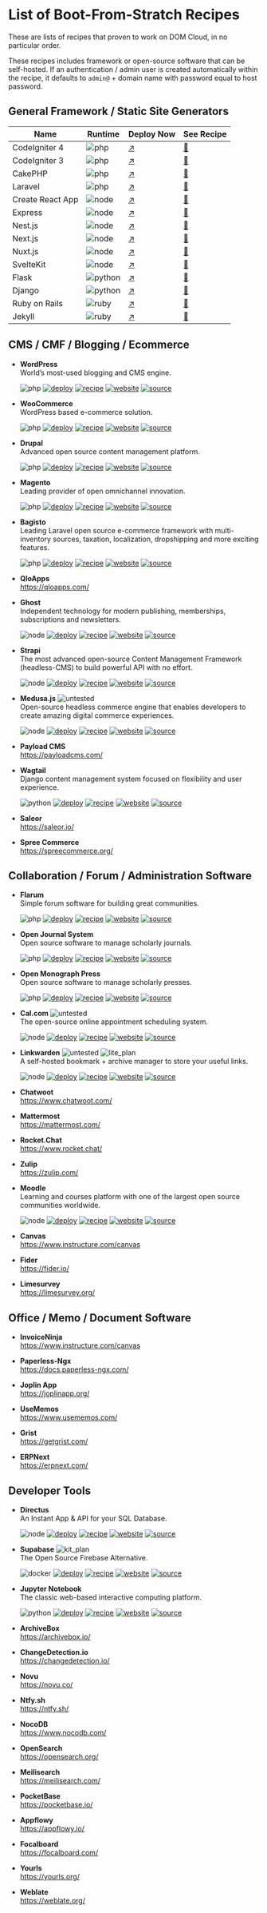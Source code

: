 [deploy]: https://img.shields.io/badge/Deploy%20now%20-blue?style=flat-square
[recipe]: https://img.shields.io/badge/See%20recipe%20-darkviolet?style=flat-square
[website]: https://img.shields.io/badge/See%20website-darkgreen?style=flat-square
[source]: https://img.shields.io/badge/See%20source-dimgrey?style=flat-square
[php]: https://img.shields.io/badge/PHP-777BB4?style=flat-square&logo=php&logoColor=white
[node]: https://img.shields.io/badge/Node.js-43853D?style=flat-square&logo=node.js&logoColor=white
[docker]: https://img.shields.io/badge/Docker-384d54?style=flat-square&logo=docker&logoColor=white
[python]: https://img.shields.io/badge/Python-14354C?style=flat-square&logo=python&logoColor=white
[ruby]: https://img.shields.io/badge/Ruby-CC342D?style=flat-square&logo=ruby&logoColor=white
[untested]: https://img.shields.io/badge/Untested-red?style=flat-square&logoColor=white
[lite_plan]: https://img.shields.io/badge/require%20plan-LITE-gold?style=flat-square&logoColor=white
[kit_plan]: https://img.shields.io/badge/require%20plan-KIT-gold?style=flat-square&logoColor=white

# List of Boot-From-Stratch Recipes

These are lists of recipes that proven to work on DOM Cloud, in no particular order. 

These recipes includes framework or open-source software that can be self-hosted. If an authentication / admin user is created automatically within the recipe, it defaults to `admin@` + domain name with password equal to host password.

## General Framework / Static Site Generators

| Name  | Runtime | Deploy Now | See Recipe |
|---|---|---|---|
| CodeIgniter 4 | ![php] | [↗️](https://my.domcloud.co/start?from=/boot/codeigniter.yml) | [📜](./codeigniter.yml)
| CodeIgniter 3 | ![php] | [↗️](https://my.domcloud.co/start?from=/boot/codeigniter3.yml) | [📜](./codeigniter3.yml)
| CakePHP | ![php] | [↗️](https://my.domcloud.co/start?from=/boot/cakephp.yml) | [📜](./cakephp.yml)
| Laravel | ![php] | [↗️](https://my.domcloud.co/start?from=/boot/laravel.yml) | [📜](./laravel.yml)
| Create React App | ![node] | [↗️](https://my.domcloud.co/start?from=/boot/cra.yml) | [📜](./cra.yml)
| Express | ![node] | [↗️](https://my.domcloud.co/start?from=/boot/express.yml) | [📜](./express.yml)
| Nest.js | ![node] | [↗️](https://my.domcloud.co/start?from=/boot/nestjs.yml) | [📜](./nestjs.yml)
| Next.js | ![node] | [↗️](https://my.domcloud.co/start?from=/boot/nextjs.yml) | [📜](./nextjs.yml)
| Nuxt.js | ![node] | [↗️](https://my.domcloud.co/start?from=/boot/nuxtjs.yml) | [📜](./nuxts.yml)
| SvelteKit | ![node] | [↗️](https://my.domcloud.co/start?from=/boot/sveltekit.yml) | [📜](./sveltekit.yml)
| Flask | ![python] | [↗️](https://my.domcloud.co/start?from=/boot/flask.yml) | [📜](./flask.yml)
| Django | ![python] | [↗️](https://my.domcloud.co/start?from=/boot/django.yml) | [📜](./django.yml)
| Ruby on Rails | ![ruby] | [↗️](https://my.domcloud.co/start?from=/boot/rails.yml) | [📜](./rails.yml)
| Jekyll | ![ruby] | [↗️](https://my.domcloud.co/start?from=/boot/jekyl.yml) | [📜](./jekyll.yml)

## CMS / CMF / Blogging / Ecommerce

+ **WordPress**  
  World’s most-used blogging and CMS engine.

  ![php] [![deploy]](https://my.domcloud.co/start?from=/boot/wordpress.yml) [![recipe]](./wordpress.yml) [![website]](https://wordpress.org) [![source]](https://github.com/WordPress/wordpress-develop)

+ **WooCommerce**  
  WordPress based e-commerce solution.

  ![php] [![deploy]](https://my.domcloud.co/start?from=/boot/woocommerce.yml) [![recipe]](./wordpress.yml) [![website]](https://woo.com) [![source]](https://github.com/woocommerce/woocommerce)

+ **Drupal**  
  Advanced open source content management platform.

  ![php] [![deploy]](https://my.domcloud.co/start?from=/boot/drupal.yml) [![recipe]](./drupal.yml) [![website]](https://drupal.org/) [![source]](https://git.drupalcode.org/project/drupal)

+ **Magento**  
  Leading provider of open omnichannel innovation.

  ![php] [![deploy]](https://my.domcloud.co/start?from=/boot/magento.yml) [![recipe]](./magento.yml) [![website]](https://business.adobe.com/products/magento/open-source.html) [![source]](https://github.com/magento/magento2)

+ **Bagisto**  
  Leading Laravel open source e-commerce framework with multi-inventory sources, taxation, localization, dropshipping and more exciting features.

  ![php] [![deploy]](https://my.domcloud.co/start?from=/boot/bagisto.yml) [![recipe]](./bagisto.yml) [![website]](https://bagisto.com/) [![source]](https://github.com/bagisto/bagisto/)

+ **QloApps**  
  https://qloapps.com/

+ **Ghost**  
  Independent technology for modern publishing, memberships, subscriptions and newsletters.

  ![node] [![deploy]](https://my.domcloud.co/start?from=/boot/ghost.yml) [![recipe]](./ghost.yml) [![website]](https://ghost.org/) [![source]](https://github.com/TryGhost/Ghost)

+ **Strapi**  
  The most advanced open-source Content Management Framework (headless-CMS) to build powerful API with no effort.

  ![node] [![deploy]](https://my.domcloud.co/start?from=/boot/strapi.yml) [![recipe]](./strapi.yml) [![website]](https://strapi.io/) [![source]](https://github.com/strapi/strapi)

+ **Medusa.js** ![untested]  
  Open-source headless commerce engine that enables developers to create amazing digital commerce experiences.
  
  ![node] [![deploy]](https://my.domcloud.co/start?from=/boot/medusajs.yml) [![recipe]](./medusajs.yml) [![website]](https://medusajs.com/) [![source]](https://github.com/medusajs/medusa)

+ **Payload CMS**  
  https://payloadcms.com/

+ **Wagtail**  
  Django content management system focused on flexibility and user experience.

  ![python] [![deploy]](https://my.domcloud.co/start?from=/boot/wagtail.yml) [![recipe]](./wagtail.yml) [![website]](https://wagtail.io/) [![source]](https://github.com/wagtail/wagtail)

+ **Saleor**  
  https://saleor.io/

+ **Spree Commerce**  
  https://spreecommerce.org/

## Collaboration / Forum / Administration Software

+ **Flarum**  
  Simple forum software for building great communities.

  ![php] [![deploy]](https://my.domcloud.co/start?from=/boot/flarum.yml) [![recipe]](./flarum.yml) [![website]](https://flarum.org/) [![source]](https://github.com/flarum/flarum)

+ **Open Journal System**  
  Open source software to manage scholarly journals.

  ![php] [![deploy]](https://my.domcloud.co/start?from=/boot/ojs.yml) [![recipe]](./ojs.yml) [![website]](https://pkp.sfu.ca/software/ojs) [![source]](https://github.com/pkp/ojs)

+ **Open Monograph Press**  
  Open source software to manage scholarly presses.

  ![php] [![deploy]](https://my.domcloud.co/start?from=/boot/omp.yml) [![recipe]](./omp.yml) [![website]](https://pkp.sfu.ca/software/omp) [![source]](https://github.com/pkp/omp)

+ **Cal.com** ![untested]  
  The open-source online appointment scheduling system.

  ![node] [![deploy]](https://my.domcloud.co/start?from=/boot/calcom.yml) [![recipe]](./calcom.yml) [![website]](https://cal.com/) [![source]]( https://github.com/calcom/cal.com)

+ **Linkwarden** ![untested] ![lite_plan]  
  A self-hosted bookmark + archive manager to store your useful links.
   
  ![node] [![deploy]](https://my.domcloud.co/start?from=/boot/linkwarden.yml) [![recipe]](./linkwarden.yml) [![website]](https://linkwarden.app/) [![source]](https://github.com/linkwarden/linkwarden)

+ **Chatwoot**  
  https://www.chatwoot.com/

+ **Mattermost**  
  https://mattermost.com/

+ **Rocket.Chat**  
  https://www.rocket.chat/

+ **Zulip**  
  https://zulip.com/

+ **Moodle**   
  Learning and courses platform with one of the largest open source communities worldwide.

  ![node] [![deploy]](https://my.domcloud.co/start?from=/boot/moodle.yml) [![recipe]](./moodle.yml) [![website]](https://moodle.org/) [![source]](https://git.in.moodle.com/moodle/moodle)

+ **Canvas**  
  https://www.instructure.com/canvas

+ **Fider**  
  https://fider.io/

+ **Limesurvey**  
  https://limesurvey.org/

## Office / Memo / Document Software

+ **InvoiceNinja**  
  https://www.instructure.com/canvas

+ **Paperless-Ngx**  
  https://docs.paperless-ngx.com/

+ **Joplin App**  
  https://joplinapp.org/

+ **UseMemos**  
  https://www.usememos.com/

+ **Grist**  
  https://getgrist.com/

+ **ERPNext**  
  https://erpnext.com/

## Developer Tools

+ **Directus**  
  An Instant App & API for your SQL Database.

  ![node] [![deploy]](https://my.domcloud.co/start?from=/boot/flarum.yml) [![recipe]](./flarum.yml) [![website]](https://directus.io/) [![source]](https://github.com/directus/directus)

+ **Supabase**  ![kit_plan]  
  The Open Source Firebase Alternative.
   
  ![docker] [![deploy]](https://my.domcloud.co/start?from=/boot/supabase.yml) [![recipe]](./supabase.yml) [![website]](https://supabase.io/) [![source]](https://github.com/supabase/supabase)
  
+ **Jupyter Notebook**  
  The classic web-based interactive computing platform.

  ![python] [![deploy]](https://my.domcloud.co/start?from=/boot/jupyter.yml) [![recipe]](./jupyter.yml) [![website]](https://jupyter.org/) [![source]](https://github.com/jupyter/notebook)

+ **ArchiveBox**  
  https://archivebox.io/

+ **ChangeDetection.io**  
  https://changedetection.io/

+ **Novu**  
  https://novu.co/

+ **Ntfy.sh**  
  https://ntfy.sh/

+ **NocoDB**  
  https://www.nocodb.com/

+ **OpenSearch**  
  https://opensearch.org/

+ **Meilisearch**  
  https://meilisearch.com/

+ **PocketBase**  
  https://pocketbase.io/

+ **Appflowy**  
  https://appflowy.io/

+ **Focalboard**  
  https://focalboard.com/

+ **Yourls**  
  https://yourls.org/

+ **Weblate**  
  https://weblate.org/
